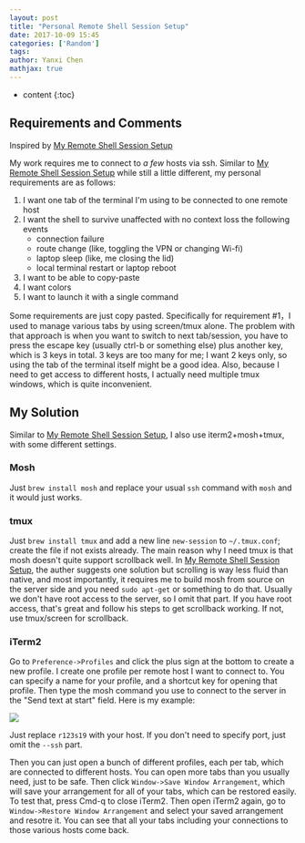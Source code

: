 ```yaml
---
layout: post
title: "Personal Remote Shell Session Setup"
date: 2017-10-09 15:45
categories: ['Random']
tags:
author: Yanxi Chen
mathjax: true
---
```


* content
{:toc}

## Requirements and Comments

Inspired by [My Remote Shell Session Setup](https://blog.filippo.io/my-remote-shell-session-setup/)

My work requires me to connect to _a few_ hosts via ssh. Similar to [My Remote Shell Session Setup](https://blog.filippo.io/my-remote-shell-session-setup/) while still a little different, my personal requirements are as follows:

1. I want one tab of the terminal I'm using to be connected to one remote host
2. I want the shell to survive unaffected with no context loss the following events
    - connection failure
    - route change (like, toggling the VPN or changing Wi-fi)
    - laptop sleep (like, me closing the lid)
    - local terminal restart or laptop reboot
3. I want to be able to copy-paste
4. I want colors
5. I want to launch it with a single command

Some requirements are just copy pasted. Specifically for requirement #1，I used to manage various tabs by using screen/tmux alone. The problem with that approach is when you want to switch to next tab/session, you have to press the escape key (usually ctrl-b or something else) plus another key, which is 3 keys in total. 3 keys are too many for me; I want 2 keys only, so using the tab of the terminal itself might be a good idea. Also, because I need to get access to different hosts, I actually need multiple tmux windows, which is quite inconvenient.

## My Solution

Similar to [My Remote Shell Session Setup](https://blog.filippo.io/my-remote-shell-session-setup/), I also use iterm2+mosh+tmux, with some different settings.

### Mosh

Just `brew install mosh` and replace your usual `ssh` command with `mosh` and it would just works.

### tmux

Just `brew install tmux` and add a new line `new-session` to `~/.tmux.conf`; create the file if not exists already. The main reason why I need tmux is that mosh doesn't quite support scrollback well. In [My Remote Shell Session Setup](https://blog.filippo.io/my-remote-shell-session-setup/), the auther suggests one solution but scrolling is way less fluid than native, and most importantly, it requires me to build mosh from source on the server side and you need `sudo apt-get` or something to do that. Usually we don't have root access to the server, so I omit that part. If you have root access, that's great and follow his steps to get scrollback working. If not, use tmux/screen for scrollback.

### iTerm2

Go to `Preference->Profiles` and click the plus sign at the bottom to create a new profile. I create one profile per remote host I want to connect to. You can specify a name for your profile, and a shortcut key for opening that profile. Then type the mosh command you use to connect to the server in the "Send text at start" field. Here is my example:

![]({{site.url}}/assets/Remote-Shell-Session-Setup-1)

Just replace `r123s19` with your host. If you don't need to specify port, just omit the `--ssh` part.

Then you can just open a bunch of different profiles, each per tab, which are connected to different hosts. You can open more tabs than you usually need, just to be safe. Then click `Window->Save Window Arrangement`, which will save your arrangement for all of your tabs, which can be restored easily. To test that, press Cmd-q to close iTerm2. Then open iTerm2 again, go to `Window->Restore Window Arrangement` and select your saved arrangement and resotre it. You can see that all your tabs including your connections to those various hosts come back.
